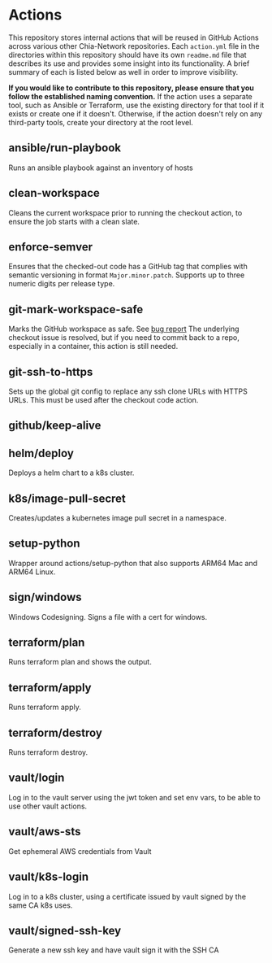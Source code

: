 # Actions
This repository stores internal actions that will be reused in GitHub Actions across various other Chia-Network repositories. Each `action.yml` file in the directories within this repository should have its own `readme.md` file that describes its use and provides some insight into its functionality. A brief summary of each is listed below as well in order to improve visibility.

**If you would like to contribute to this repository, please ensure that you follow the established naming convention.** If the action uses a separate tool, such as Ansible or Terraform, use the existing directory for that tool if it exists or create one if it doesn't. Otherwise, if the action doesn't rely on any third-party tools, create your directory at the root level.

## ansible/run-playbook
Runs an ansible playbook against an inventory of hosts

## clean-workspace
Cleans the current workspace prior to running the checkout action, to ensure the job starts with a clean slate.

## enforce-semver
Ensures that the checked-out code has a GitHub tag that complies with semantic versioning in format `Major.minor.patch`. Supports up to three numeric digits per release type.

## git-mark-workspace-safe
Marks the GitHub workspace as safe. See [bug report](https://github.com/actions/checkout/issues/760)
The underlying checkout issue is resolved, but if you need to commit back to a repo, especially in a container, this action is still needed.

## git-ssh-to-https
Sets up the global git config to replace any ssh clone URLs with HTTPS URLs. This must be used after the checkout code action.

## github/keep-alive


## helm/deploy
Deploys a helm chart to a k8s cluster.

## k8s/image-pull-secret
Creates/updates a kubernetes image pull secret in a namespace.

## setup-python
Wrapper around actions/setup-python that also supports ARM64 Mac and ARM64 Linux.

## sign/windows
Windows Codesigning. Signs a file with a cert for windows.

## terraform/plan
Runs terraform plan and shows the output.

## terraform/apply
Runs terraform apply.

## terraform/destroy
Runs terraform destroy.

## vault/login
Log in to the vault server using the jwt token and set env vars, to be able to use other vault actions.

## vault/aws-sts
Get ephemeral AWS credentials from Vault

## vault/k8s-login
Log in to a k8s cluster, using a certificate issued by vault signed by the same CA k8s uses.

## vault/signed-ssh-key
Generate a new ssh key and have vault sign it with the SSH CA
